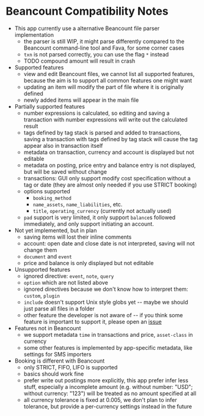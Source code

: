 # Beancount Compatibility Notes

* This app currently use a alternative Beancount file parser implementation
    * the parser is still WIP, it might parse differently compared to the Beancount command-line tool and Fava, for some corner cases
    * `txn` is not parsed correctly, you can use the flag `*` instead
    * TODO compound amount will result in crash
* Supported features
    * view and edit Beancount files, we cannot list all supported features, because the aim is to support all common features one might want
    * updating an item will modify the part of file where it is originally defined
    * newly added items will appear in the main file
* Partially supported features
    * number expressions is calculated, so editing and saving a transaction with number expressions will write out the calculated result
    * tags defined by tag stack is parsed and added to transactions, saving a transaction with tags defined by tag stack will cause the tag appear also in transaction itself
    * metadata on transaction, currency and account is displayed but not editable
    * metadata on posting, price entry and balance entry is not displayed, but will be saved without change
    * transactions: GUI only support modify cost specification without a tag or date (they are almost only needed if you use STRICT booking)
    * options supported
        * `booking_method`
        * `name_assets`, `name_liabilities`, etc.
        * `title`, `operating_currency` (currently not actually used)
    * `pad` support is very limited, it only support `balance`s followed immediately, and only support initiating an account.
* Not yet implemented, but in plan
    * saving items will lost their inline comments
    * account: open date and close date is not interpreted, saving will not change them
    * `document` and `event`
    * price and balance is only displayed but not editable
* Unsupported features
    * ignored directive: `event`, `note`, `query`
    * `option` which are not listed above
    * ignored directives because we don't know how to interpret them: `custom`, `plugin`
    * `include` doesn't support Unix style globs yet -- maybe we should just parse all files in a folder
    * other feature the developer is not aware of -- if you think some feature is important to support it, please open an [issue](https://github.com/Beantamer/app/issues)
* Features not in Beancount
    * we support metadata `time` in transactions and price, `asset-class` in currency
    * some other features is implemented by app-specific metadata, like settings for SMS importers
* Booking is different with Beancount
    * only STRICT, FIFO, LIFO is supported
    * basics should work fine
    * prefer write out postings more explicitly, this app prefer infer less stuff, especially a incomplete amount (e.g. without number: "USD"; without currency: "123") will be treated as no amount specified at all
    * all currency tolerance is fixed at 0.005, we don't plan to infer tolerance, but provide a per-currency settings instead in the future
